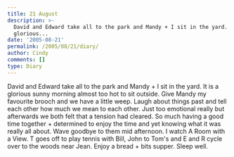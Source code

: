 ```yaml
---
title: 21 August
description: >-
  David and Edward take all to the park and Mandy + I sit in the yard. It is a
  glorious...
date: '2005-08-21'
permalink: /2005/08/21/diary/
author: Cindy
comments: []
type: Diary
---
```


David and Edward take all to the park and Mandy + I sit in the yard. It is a glorious sunny morning almost too hot to sit outside. Give Mandy my favourite brooch and we have a little weep. Laugh about things past and tell each other how much we mean to each other. Just too emotional really but afterwards we both felt that a tension had cleared. So much having a good time together + determined to enjoy the time and yet knowing what it was really all about. Wave goodbye to them mid afternoon. I watch A Room with a View. T goes off to play tennis with Bill, John to Tom's and E and R cycle over to the woods near Jean. Enjoy a bread + bits supper. Sleep well.
